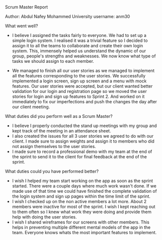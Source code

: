 Scrum Master Report

Author: Abdul Nafey Mohammed
University username: anm30

What went well?

* I believe I assigned the tasks fairly to everyone. We had to set up a simple login system.
  I realised it was a trivial feature so I decided to assign it to all the teams to collaborate and create their own login system.
  This, immensely helped us understand the dynamic of our group, people's strengths and weaknesses.
  We now know what type of tasks we should assign to each member.

* We managed to finish all our user stories as we managed to implement all the features corresponding to the user stories.
  We successfully implemented a login screen, sign up screen and a menu with mock features. Our user stories were accepted,  but
  our client wanted better validation for our login and registration page so we moved the user stories for login and sign up features
  to Sprint 2. And worked on it immediately to fix our imperfections and push the changes the day after our client meeting.

What duties did you perform well as a Scrum Master?

* I believe I properly conducted the stand up meetings with my group and kept track of the meeting in an attendance sheet.
* I also created the issues for all 3 user stories we agreed to do with our client.
  I made sure to assign weights and assign it to members who did not assign themselves to the user stories.
* I made sure to record a professional demo with my team at the end of the sprint to send it to the client for final feedback at the end of the sprint.


What duties could you have performed better?

* I wish I helped my team start working on the app as soon as the sprint started. There were a couple days where much work wasn't done.
  If we made use of that time we could have finished the complete validation of the login system and sign up pages within the time limit of the sprint.
* I wish I checked up on the non active members a lot more. About 2 members were inactive for most of the sprint.
  I wish I kept reaching out to them often so I knew what work they were doing and provide them help with doing the user stories.
* I wish I shared wireframes for our screens with other members.
  This helps in preventing multiple different mental models of the app in the team. Everyone knows whats the most important features to implement.
  
